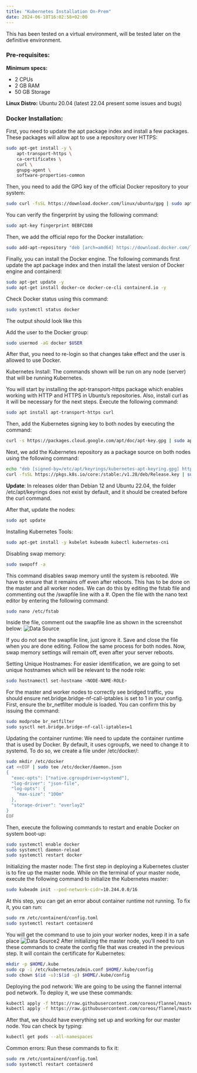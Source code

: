 ```yaml
---
title: "Kubernetes Installation On-Prem"
date: 2024-06-10T16:02:58+02:00
---
```

This has been tested on a virtual environment, will be tested later on the definitive environment.

### Pre-requisites:

**Minimum specs:** 
- 2 CPUs
- 2 GB RAM
- 50 GB Storage

**Linux Distro:** Ubuntu 20.04 (latest 22.04 present some issues and bugs)

### Docker Installation:

First, you need to update the apt package index and install a few packages. These packages will allow apt to use a repository over HTTPS:
```sh
sudo apt-get install -y \
    apt-transport-https \
    ca-certificates \
    curl \
    gnupg-agent \
    software-properties-common
```
Then, you need to add the GPG key of the official Docker repository to your system:

```sh
sudo curl -fsSL https://download.docker.com/linux/ubuntu/gpg | sudo apt-key add -
```
You can verify the fingerprint by using the following command:

```sh
sudo apt-key fingerprint 0EBFCD88
```


Then, we add the official repo for the Docker installation:

```sh
sudo add-apt-repository "deb [arch=amd64] https://download.docker.com/linux/ubuntu $(lsb_release -cs) stable"
```
Finally, you can install the Docker engine. The following commands first update the apt package index and then install the latest version of Docker engine and containerd:

```sh
sudo apt-get update -y
sudo apt-get install docker-ce docker-ce-cli containerd.io -y
```
Check Docker status using this command:

```sh
sudo systemctl status docker
```
The output should look like this

Add the user to the Docker group:

```sh
sudo usermod -aG docker $USER
```
After that, you need to re-login so that changes take effect and the user is allowed to use Docker.

Kubernetes Install:
The commands shown will be run on any node (server) that will be running Kubernetes.

You will start by installing the apt-transport-https package which enables working with HTTP and HTTPS in Ubuntu’s repositories. Also, install curl as it will be necessary for the next steps. Execute the following command:

```sh
sudo apt install apt-transport-https curl
```
Then, add the Kubernetes signing key to both nodes by executing the command:

```sh
curl -s https://packages.cloud.google.com/apt/doc/apt-key.gpg | sudo apt-key add -
```
Next, we add the Kubernetes repository as a package source on both nodes using the following command:

```sh
echo "deb [signed-by=/etc/apt/keyrings/kubernetes-apt-keyring.gpg] https://pkgs.k8s.io/core:/stable:/v1.28/deb/ /" | sudo tee /etc/apt/sources.list.d/kubernetes.list
curl -fsSL https://pkgs.k8s.io/core:/stable:/v1.28/deb/Release.key | sudo gpg --dearmor -o /etc/apt/keyrings/kubernetes-apt-keyring.gpg
```
**Update**: In releases older than Debian 12 and Ubuntu 22.04, the folder /etc/apt/keyrings does not exist by default, and it should be created before the curl command.

After that, update the nodes:

```sh
sudo apt update
```
Installing Kubernetes Tools:

```sh
sudo apt-get install -y kubelet kubeadm kubectl kubernetes-cni
```
Disabling swap memory:

```sh
sudo swapoff -a
```
This command disables swap memory until the system is rebooted. We have to ensure that it remains off even after reboots. This has to be done on the master and all worker nodes. We can do this by editing the fstab file and commenting out the /swapfile line with a #. Open the file with the nano text editor by entering the following command:

```sh
sudo nano /etc/fstab
```
Inside the file, comment out the swapfile line as shown in the screenshot below:
![Data Source](/fstab.png)

If you do not see the swapfile line, just ignore it. Save and close the file when you are done editing. Follow the same process for both nodes. Now, swap memory settings will remain off, even after your server reboots.

Setting Unique Hostnames:
For easier identification, we are going to set unique hostnames which will be relevant to the node role:

```sh
sudo hostnamectl set-hostname <NODE-NAME-ROLE>
```
For the master and worker nodes to correctly see bridged traffic, you should ensure net.bridge.bridge-nf-call-iptables is set to 1 in your config. First, ensure the br_netfilter module is loaded. You can confirm this by issuing the command:

```sh
sudo modprobe br_netfilter
sudo sysctl net.bridge.bridge-nf-call-iptables=1
```
Updating the container runtime:
We need to update the container runtime that is used by Docker. By default, it uses cgroupfs, we need to change it to systemd. To do so, we create a file under /etc/docker/:

```sh
sudo mkdir /etc/docker
cat <<EOF | sudo tee /etc/docker/daemon.json
{ 
  "exec-opts": ["native.cgroupdriver=systemd"],
  "log-driver": "json-file",
  "log-opts": { 
    "max-size": "100m" 
  },
  "storage-driver": "overlay2"
}
EOF
```
Then, execute the following commands to restart and enable Docker on system boot-up:

```sh
sudo systemctl enable docker
sudo systemctl daemon-reload
sudo systemctl restart docker
```
Initializing the master node:
The first step in deploying a Kubernetes cluster is to fire up the master node. While on the terminal of your master node, execute the following command to initialize the Kubernetes master:

```sh
sudo kubeadm init --pod-network-cidr=10.244.0.0/16
```
At this step, you can get an error about container runtime not running. To fix it, you can run:

```sh
sudo rm /etc/containerd/config.toml
sudo systemctl restart containerd
```
You will get the command to use to join your worker nodes, keep it in a safe place
![Data Source2](/join.png)
After initializing the master node, you’ll need to run these commands to create the config file that was created in the previous step. It will contain the certificate for Kubernetes:

```sh
mkdir -p $HOME/.kube
sudo cp -i /etc/kubernetes/admin.conf $HOME/.kube/config
sudo chown $(id -u):$(id -g) $HOME/.kube/config
```
Deploying the pod network:
We are going to be using the flannel internal pod network. To deploy it, we use these commands:

```sh
kubectl apply -f https://raw.githubusercontent.com/coreos/flannel/master/Documentation/kube-flannel.yml
kubectl apply -f https://raw.githubusercontent.com/coreos/flannel/master/Documentation/k8s-manifests/kube-flannel-rbac.yml
```
After that, we should have everything set up and working for our master node. You can check by typing:

```sh
kubectl get pods --all-namespaces
```
Common errors:
Run these commands to fix it:

```sh
sudo rm /etc/containerd/config.toml
sudo systemctl restart containerd
```
